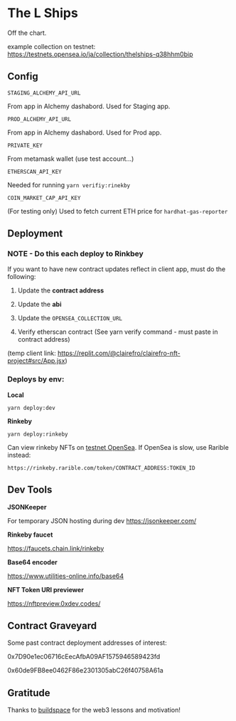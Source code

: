 # The L Ships

Off the chart.

example collection on testnet: https://testnets.opensea.io/ja/collection/thelships-q38hhm0bip

## Config

`STAGING_ALCHEMY_API_URL`

From app in Alchemy dashabord. Used for Staging app.

`PROD_ALCHEMY_API_URL`

From app in Alchemy dashabord. Used for Prod app.

`PRIVATE_KEY`

From metamask wallet (use test account...)

`ETHERSCAN_API_KEY`

Needed for running `yarn verifiy:rinekby`

`COIN_MARKET_CAP_API_KEY`

(For testing only) Used to fetch current ETH price for `hardhat-gas-reporter`

## Deployment

### NOTE - Do this each deploy to Rinkbey

If you want to have new contract updates reflect in client app, must do the following:

1. Update the **contract address**

1. Update the **abi**

1. Update the `OPENSEA_COLLECTION_URL`

1. Verify etherscan contract (See yarn verify command - must paste in contract address)

(temp client link: https://replit.com/@clairefro/clairefro-nft-project#src/App.jsx)

### Deploys by env:

**Local**

`yarn deploy:dev`

**Rinkeby**

`yarn deploy:rinkeby`

Can view rinkeby NFTs on [testnet OpenSea](https://testnets.opensea.io/). If OpenSea is slow, use Rarible instead:

`https://rinkeby.rarible.com/token/CONTRACT_ADDRESS:TOKEN_ID`

## Dev Tools

**JSONKeeper**

For temporary JSON hosting during dev
https://jsonkeeper.com/

**Rinkeby faucet**

https://faucets.chain.link/rinkeby

**Base64 encoder**

https://www.utilities-online.info/base64

**NFT Token URI previewer**

https://nftpreview.0xdev.codes/

## Contract Graveyard

Some past contract deployment addresses of interest:

0x7D90e1ec06716cEecAfbA09AF1575946589423fd

0x60de9FB8ee0462F86e2301305abC26f40758A61a

## Gratitude

Thanks to [buildspace](https://buildspace.so/) for the web3 lessons and motivation!
